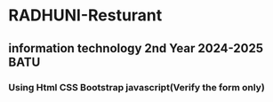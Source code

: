 # RADHUNI-Resturant
## information technology 2nd Year 2024-2025 BATU
### Using Html CSS Bootstrap javascript(Verify the form only)

